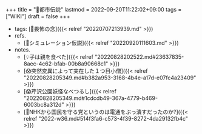 +++
title = "📝都市伝説"
lastmod = 2022-09-20T11:22:02+09:00
tags = ["WIKI"]
draft = false
+++

-   tags: [🔖畏怖の念]({{< relref "20220707213939.md" >}})
-   refs.
    -   [📝シミュレーション仮説]({{< relref "20220920111603.md" >}})
-   notes.
    -   [💡子は親を食べた]({{< relref "20220828202522.md#23637835-8aec-4c62-bfab-00b8a90668c1" >}})
    -   [😱突然変異によって実在した１つ目小僧]({{< relref "20220828205349.md#b382a953-3168-4b4e-a17d-e07fc4a23409" >}})
    -   [😱芹沢公園妖怪なべつるし]({{< relref "20220828205349.md#1cdcdb49-367a-4779-b469-6003bc8a312d" >}})
    -   [💭NHKから国民を守る党というのは電通をぶっ潰すだったのか?]({{< relref "2022-w36.md#514f3fa6-c573-4f39-8272-4da29132fb4c" >}})
